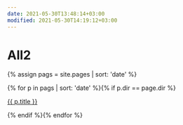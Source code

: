 ```yaml
---
date: 2021-05-30T13:48:14+03:00
modified: 2021-05-30T14:19:12+03:00
---
```


# All2

{% assign pags = site.pages | sort: 'date' %}

<div id="navigation">
{% for p in pags | sort: 'date' %}{% if p.dir == page.dir %}
<p><a href="{{ p.url }}">{{ p.title }}</a> </p>
{% endif %}{% endfor %}
</div>
